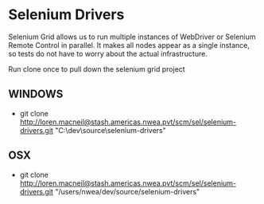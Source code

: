Selenium Drivers
=============================
Selenium Grid allows us to run multiple instances of WebDriver or Selenium Remote Control in parallel.
It makes all nodes appear as a single instance, so tests do not have to worry about the actual infrastructure.

Run clone once to pull down the selenium grid project


WINDOWS
--------------------------------------
- git clone http://loren.macneil@stash.americas.nwea.pvt/scm/sel/selenium-drivers.git "C:\dev\source\selenium-drivers"


OSX
--------------------------------------
- git clone http://loren.macneil@stash.americas.nwea.pvt/scm/sel/selenium-drivers.git "/users/nwea/dev/source/selenium-drivers"